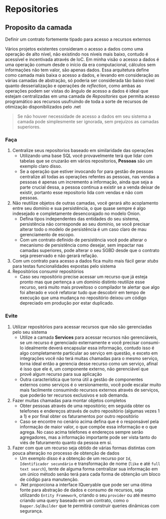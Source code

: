 # Repositories
## Proposito da camada
Definir um contrato fortemente tipado para acesso a recursos externos

Vários projetos existentes consideram o acesso a dados como uma operação de alto nível, não existindo nos níveis mais baixo, contudo é acessível e incentivada através de IoC.
Em minha visão o acesso a dados é uma operação comum desde o início da era computacional, cálculos sem informações não tem valor, são apenas dados.
Essa arquitetura define como camada mais baixa o acesso a dados, e levando em consideração as várias camadas de abstração, só poderia ser considerada tão baixo nível quanto desserialização e operações de *reflection*, como ambas as operações podem ser vistas do ângulo de acesso a dados é ideal que estejam centralizadas em uma camada de *Repositories* que permita acesso programático aos recursos usufruindo de toda a sorte de recursos de otimização disponibilizados pelo .net
> Se não houver necessidade de acesso a dados em seu sistema a camada pode simplesmente ser ignorada, sem prejuízos as camadas superiores.

### Faça
1. Centralize seus repositorios baseado em similaridade das operações
    - Utilizando uma base SQL você provavelmente terá que lidar com tabelas que se cruzarão em vários repositorios, **Pessoas** são um exemplo claro disso.
    - Se a operação que estiver invocando for para gestão de pessoas centralize alí todas as operações refentes as pessoas, nas vendas a pessoas é apenas um incremento a informação, ainda que seja a parte crucial dessa, a pessoa continua a existir se a venda deixar de existir, portanto esse repositorio lida com vendas e não com pessoas.
2. Não reutilize objetos de outras camadas, você gerará alto acoplamento entre seu domínio e sua persistência, o que quase sempre é algo indesejado e completamente desencorajado no modelo Onion.
	- Defina tipos independentes das entidades do seu sistema, persistência não corresponde ao seu domínio, se você precisar alterar todo o modelo de persistência é um caso claro de mau gerenciamento de escopo.
	- Com um contrato definido de persistência você pode alterar o mecanismo de persistência como desejar, sem impactar nas camadas superiores, pode alterar o seu SGBD desde que o contrato seja preservado e não gerará refação.
3. Com um contrato para acesso a dados fica muito mais fácil gerar *stubs* para testas funcionalidades expostas pelo sistema
4. Repositórios consumir repositórios
	- Caso seu repositório precise acessar um recurso que já esteja pronto mas que pertença a um domínio distinto reutilize esse recurso, será muito mais proveitoso o compilador te alertar que algo foi alterado e você refatorar tudo que descobrir em tempo de execução que uma mudança no repositório deixou um código depreciado em produção por estar duplicado.

### Evite
1. Utilizar repositórios para acessar recursos que não são gerenciadas pelo seu sistema
	- Utilize a camada **Services** para acessar recursos não gerenciáveis, se um recurso é gerenciado externamente e você precisar consumi-lo idealmente deverá encapsular essa informação, contudo isso é algo completamente particular ao serviço em questão, e exceto em integrações você não terá muitas chamadas para o mesmo serviço, torna ideal então a gerencia desse recurso como um serviço, afinal é isso que ele é, um componente externo, não gerenciável que provê algum recurso para sua aplicação
	- Outra característica que torna útil a gestão de componentes externos como serviços é o versionamento, você pode escalar muito mais facilmente consumindo recursos externos através de serviços, que poderão ter recursos exclusivos e sob demanda.
2. Fazer muitas chamadas para montar objetos completos
	- Obter pessoas através de uma repositório; em seguida obter os telefones e endereços através de outro repositório (algumas vezes 1 a 1) e por final obter os faturamentos por outro repositório
	- Caso se encontre no cenário acima defina que é o responsável pela informação de maior valor, o que compõe essa informação e o que agrega. No caso acima telefones e endereços sempre serão agregadores, mas a informação importante pode ser vista tanto do viés de faturamento quanto da pessoa em sí.
3. Fazer com que um recurso seja obtido de várias formas distintas com pouca alteração no processo de obtenção de dados
	- Um exemplo disso é a obtenção de um recurso por `Id`, `Identificador secundário` e transformação de nome (`like` e até `full text search`), tente de alguma forma centralizar sua informação em um único método senão terá para cada forma de obtenção um bloco de código para manutenção.
	- .Net proporciona a interface IQueryable que pode ser uma ótima fonte para abstração de dados e consumo de recursos, seja utilizando `Entity Framework`, criando o seu `provider` ou até mesmo criando uma query baseado em um contrato, como o `Dapper.SqlBuilder` que te permitirá construir queries dinâmicas com segurança.